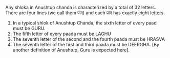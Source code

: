 Any shloka in Anushtup chanda is characterized by a total of 32 letters. There are four lines (we call them पाद) and each पाद has exactly eight letters. 
1) In a typical shlok of Anushtup Chanda, the sixth letter of every paad must be GURU.
2) The fifth letter of every paada must be LAGHU
3) The seventh letter of the second and the fourth paada must be HRASVA
4) The seventh letter of the first and third paada must be DEERGHA. [By another definition of Anushtup, Guru is expected here].